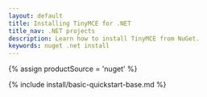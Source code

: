 ```yaml
---
layout: default
title: Installing TinyMCE for .NET
title_nav: .NET projects
description: Learn how to install TinyMCE from NuGet.
keywords: nuget .net install
---
```


{% assign productSource = 'nuget' %}

{% include install/basic-quickstart-base.md %}